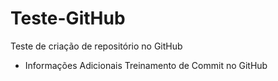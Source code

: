# Teste-GitHub
Teste de criação de repositório no GitHub
* Informações Adicionais
Treinamento de Commit no GitHub
